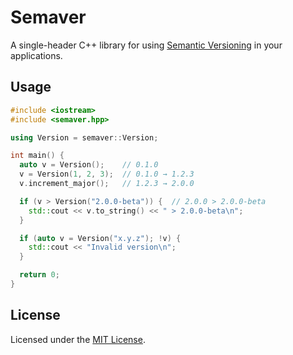 # Semaver

A single-header C++ library for using [Semantic Versioning](https://semver.org) in your applications.

## Usage

```cpp
#include <iostream>
#include <semaver.hpp>

using Version = semaver::Version;

int main() {
  auto v = Version();    // 0.1.0
  v = Version(1, 2, 3);  // 0.1.0 → 1.2.3
  v.increment_major();   // 1.2.3 → 2.0.0

  if (v > Version("2.0.0-beta")) {  // 2.0.0 > 2.0.0-beta
    std::cout << v.to_string() << " > 2.0.0-beta\n";
  }

  if (auto v = Version("x.y.z"); !v) {
    std::cout << "Invalid version\n";
  }

  return 0;
}
```

## License

Licensed under the [MIT License](https://opensource.org/licenses/MIT).
